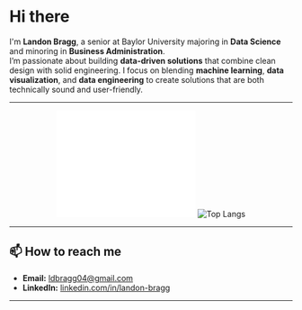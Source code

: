 # Hi there 

I'm **Landon Bragg**, a senior at Baylor University majoring in **Data Science** and minoring in **Business Administration**.  
I’m passionate about building **data-driven solutions** that combine clean design with solid engineering.
I focus on blending **machine learning**, **data visualization**, and **data engineering** to create solutions that are both technically sound and user-friendly.  

---
<div align="center">
  <img src="./metrics.svg" alt="Metrics" width="49%" />
  <img src="https://github-readme-stats.vercel.app/api/top-langs/?username=Landon-Bragg&layout=compact&theme=tokyonight&hide_border=true" alt="Top Langs" width="49%" />
</div>

---

## 📫 How to reach me

- **Email:** ldbragg04@gmail.com
- **LinkedIn:** [linkedin.com/in/landon-bragg](https://www.linkedin.com/in/landon-bragg/)  

---

